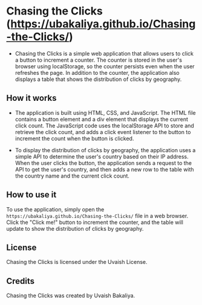<!-- @format -->

# Chasing the Clicks (https://ubakaliya.github.io/Chasing-the-Clicks/)

-   Chasing the Clicks is a simple web application that allows users to click a button to increment a counter. The counter is stored in the user's browser using localStorage, so the counter persists even when the user refreshes the page. In addition to the counter, the application also displays a table that shows the distribution of clicks by geography.

## How it works

-   The application is built using HTML, CSS, and JavaScript. The HTML file contains a button element and a div element that displays the current click count. The JavaScript code uses the localStorage API to store and retrieve the click count, and adds a click event listener to the button to increment the count when the button is clicked.

-   To display the distribution of clicks by geography, the application uses a simple API to determine the user's country based on their IP address. When the user clicks the button, the application sends a request to the API to get the user's country, and then adds a new row to the table with the country name and the current click count.

## How to use it

To use the application, simply open the ```https://ubakaliya.github.io/Chasing-the-Clicks/``` file in a web browser. Click the "Click me!" button to increment the counter, and the table will update to show the distribution of clicks by geography.



## License

Chasing the Clicks is licensed under the Uvaish License.

## Credits

Chasing the Clicks was created by Uvaish Bakaliya.
